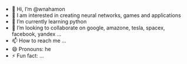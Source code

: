 - 👋 Hi, I’m @wnahamon
- 👀 I am interested in creating neural networks, games and applications
- 🌱 I’m currently learning python
- 💞️ I’m looking to collaborate on google, amazone, tesla, spacex, facebook, yandex ...
- 📫 How to reach me ...
- 😄 Pronouns: he
- ⚡ Fun fact: ...
